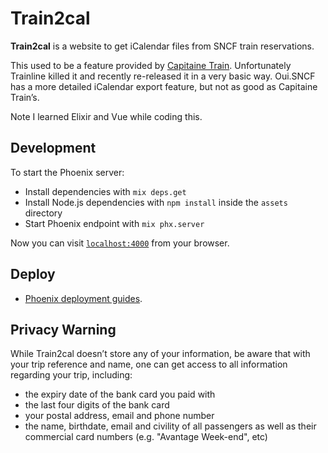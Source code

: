 # Train2cal

**Train2cal** is a website to get iCalendar files from SNCF train reservations.

This used to be a feature provided by [Capitaine Train][ct]. Unfortunately Trainline killed it and recently re-released
it in a very basic way. Oui.SNCF has a more detailed iCalendar export feature, but not as good as Capitaine Train’s.

Note I learned Elixir and Vue while coding this.

[ct]: https://en.wikipedia.org/wiki/Trainline_EU

## Development

To start the Phoenix server:

* Install dependencies with `mix deps.get`
* Install Node.js dependencies with `npm install` inside the `assets` directory
* Start Phoenix endpoint with `mix phx.server`

Now you can visit [`localhost:4000`](http://localhost:4000) from your browser.

## Deploy

* [Phoenix deployment guides](https://hexdocs.pm/phoenix/deployment.html).

## Privacy Warning

While Train2cal doesn’t store any of your information, be aware that with your trip reference and name, one can get
access to all information regarding your trip, including:

- the expiry date of the bank card you paid with
- the last four digits of the bank card
- your postal address, email and phone number
- the name, birthdate, email and civility of all passengers as well as their commercial card numbers (e.g. "Avantage
  Week-end", etc)